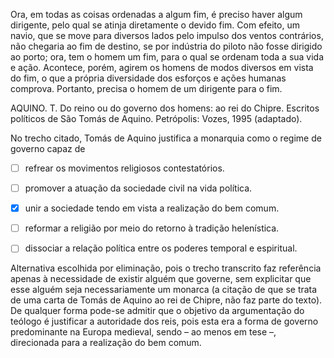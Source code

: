 

Ora, em todas as coisas ordenadas a algum fim, é preciso haver algum dirigente, pelo qual se atinja diretamente o devido fim. Com efeito, um navio, que se move para diversos lados pelo impulso dos ventos contrários, não chegaria ao fim de destino, se por indústria do piloto não fosse dirigido ao porto; ora, tem o homem um fim, para o qual se ordenam toda a sua vida e ação. Acontece, porém, agirem os homens de modos diversos em vista do fim, o que a própria diversidade dos esforços e ações humanas comprova. Portanto, precisa o homem de um dirigente para o fim.

AQUINO. T. Do reino ou do governo dos homens: ao rei do Chipre. Escritos políticos de São Tomás de Aquino. Petrópolis: Vozes, 1995 (adaptado).

No trecho citado, Tomás de Aquino justifica a monarquia como o regime de governo capaz de



- [ ] refrear os movimentos religiosos contestatórios.
- [ ] promover a atuação da sociedade civil na vida política.
- [x] unir a sociedade tendo em vista a realização do bem comum.
- [ ] reformar a religião por meio do retorno à tradição helenística.
- [ ] dissociar a relação política entre os poderes temporal e espiritual.


Alternativa escolhida por eliminação, pois o trecho transcrito faz referência apenas à necessidade de existir alguém que governe, sem explicitar que esse alguém seja necessariamente um monarca (a citação de que se trata de uma carta de Tomás de Aquino ao rei de Chipre, não faz parte do texto). De qualquer forma pode-se admitir que o objetivo da argumentação do teólogo é justificar a autoridade dos reis, pois esta era a forma de governo predominante na Europa medieval, sendo – ao menos em tese –, direcionada para a realização do bem comum.
